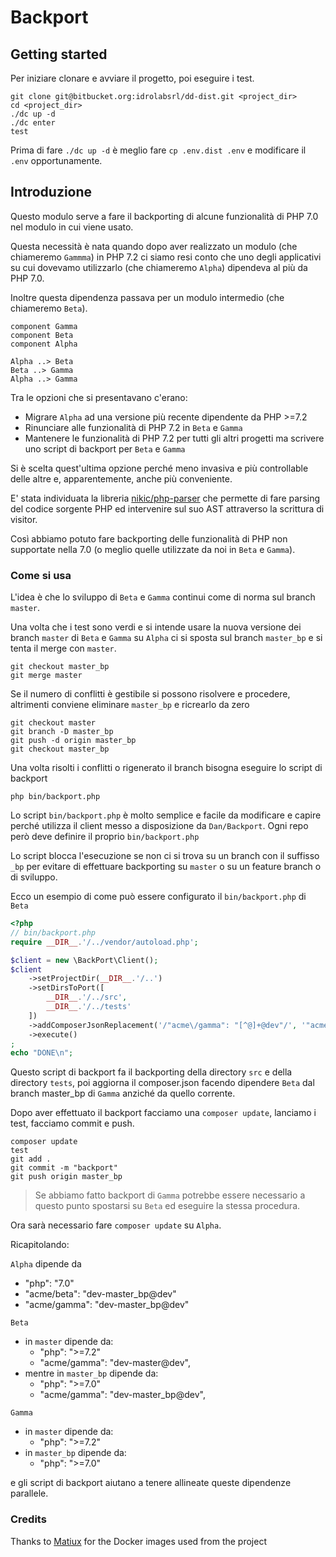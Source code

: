 # Backport

## Getting started

Per iniziare clonare e avviare il progetto, poi eseguire i test.

```
git clone git@bitbucket.org:idrolabsrl/dd-dist.git <project_dir>
cd <project_dir>
./dc up -d
./dc enter
test
```

Prima di fare `./dc up -d` è meglio fare `cp .env.dist .env` e modificare il `.env`
opportunamente.

## Introduzione

Questo modulo serve a fare il backporting di alcune funzionalità di PHP 7.0 nel modulo in cui viene usato.

Questa necessità è nata quando dopo aver realizzato un modulo (che chiameremo `Gammma`) in PHP 7.2 ci siamo resi
conto che uno degli applicativi su cui dovevamo utilizzarlo (che chiameremo `Alpha`) dipendeva
al più da PHP 7.0.

Inoltre questa dipendenza passava per un modulo intermedio (che chiameremo `Beta`).

```puml
component Gamma
component Beta
component Alpha

Alpha ..> Beta
Beta ..> Gamma
Alpha ..> Gamma
```

Tra le opzioni che si presentavano c'erano:

- Migrare `Alpha` ad una versione più recente dipendente da PHP >=7.2
- Rinunciare alle funzionalità di PHP 7.2 in `Beta` e `Gamma` 
- Mantenere le funzionalità di PHP 7.2 per tutti gli altri progetti ma scrivere uno script di backport
per `Beta` e `Gamma`


Si è scelta quest'ultima opzione perché meno invasiva e più controllable delle altre e, apparentemente,
anche più conveniente.

E' stata individuata la libreria [nikic/php-parser](https://github.com/nikic/PHP-Parser) che permette
di fare parsing del codice sorgente PHP ed intervenire sul suo AST attraverso la scrittura di visitor.

Così abbiamo potuto fare backporting delle funzionalità di PHP non supportate nella 7.0
(o meglio quelle utilizzate da noi in `Beta` e `Gamma`).


### Come si usa

L'idea è che lo sviluppo di `Beta` e `Gamma` continui come di norma sul branch `master`.

Una volta che i test sono verdi e si intende usare la nuova versione dei branch `master` di `Beta` e `Gamma` su `Alpha`
ci si sposta sul branch `master_bp` e si tenta il merge con `master`.

```
git checkout master_bp
git merge master
```

Se il numero di conflitti è gestibile si possono risolvere e procedere, altrimenti conviene eliminare `master_bp` e
ricrearlo da zero

```
git checkout master
git branch -D master_bp
git push -d origin master_bp
git checkout master_bp
```

Una volta risolti i conflitti o rigenerato il branch bisogna eseguire lo script di backport

```
php bin/backport.php
```

Lo script `bin/backport.php` è molto semplice e facile da modificare e capire perché utilizza il client
messo a disposizione da `Dan/Backport`. Ogni repo però deve definire il proprio `bin/backport.php`

Lo script blocca l'esecuzione se non ci si trova su un branch con il suffisso `_bp` per evitare di effettuare
backporting su `master` o su un feature branch o di sviluppo.

Ecco un esempio di come può essere configurato il `bin/backport.php` di `Beta`

```php
<?php
// bin/backport.php
require __DIR__.'/../vendor/autoload.php';

$client = new \BackPort\Client();
$client
    ->setProjectDir(__DIR__.'/..')
    ->setDirsToPort([
        __DIR__.'/../src',
        __DIR__.'/../tests'
    ])
    ->addComposerJsonReplacement('/"acme\/gamma": "[^@]+@dev"/', '"acme/gamma": "dev-master_bp@dev"')
    ->execute()
;
echo "DONE\n";
```

Questo script di backport fa il backporting della directory `src` e della directory `tests`,
poi aggiorna il composer.json facendo dipendere `Beta` dal branch master_bp di `Gamma` anziché da quello corrente.

Dopo aver effettuato il backport facciamo una `composer update`, lanciamo i test, facciamo commit e push.

```
composer update
test
git add .
git commit -m "backport"
git push origin master_bp
```

> Se abbiamo fatto backport di `Gamma` potrebbe essere necessario a questo punto spostarsi su `Beta`
ed eseguire la stessa procedura.

Ora sarà necessario fare `composer update` su `Alpha`.

Ricapitolando:

`Alpha` dipende da
- "php": "7.0"
- "acme/beta": "dev-master_bp@dev"
- "acme/gamma": "dev-master_bp@dev"

`Beta`
- in `master` dipende da:
    - "php": ">=7.2"
    - "acme/gamma": "dev-master@dev",
- mentre in `master_bp` dipende da:
    - "php": ">=7.0"
    - "acme/gamma": "dev-master_bp@dev",
                          
`Gamma`
- in `master` dipende da:
    - "php": ">=7.2"
- in `master_bp` dipende da:
    - "php": ">=7.0"
                          
e gli script di backport aiutano a tenere allineate queste dipendenze parallele.



### Credits

Thanks to [Matiux](https://github.com/matiux) for the Docker images used from the project


  

